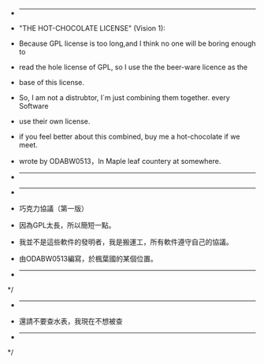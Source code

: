  * ----------------------------------------------------------------------------
 * "THE HOT-CHOCOLATE LICENSE" (Vision 1):
 * Because GPL license is too long,and I think no one will be boring enough to 
 * read the hole license of GPL, so I use the  the beer-ware licence as the 
 * base of this license.
 * So, I am not a distrubtor, I`m just combining them together. every Software 
 * use their own license.
 * if you feel better about this combined, buy me a hot-chocolate if we meet.
 * wrote by ODABW0513，In Maple leaf countery at somewhere.
 * ----------------------------------------------------------------------------




 * ----------------------------------------------------------------------------
 * 巧克力協議（第一版）
 * 因為GPL太長，所以簡短一點。
 * 我並不是這些軟件的發明者，我是搬運工，所有軟件遵守自己的協議。
 * 由ODABW0513編寫，於楓葉國的某個位置。 
 * ----------------------------------------------------------------------------
 */


 * ----------------------------------------------------------------------------
 * 還請不要查水表，我現在不想被查
 * ----------------------------------------------------------------------------
 */
